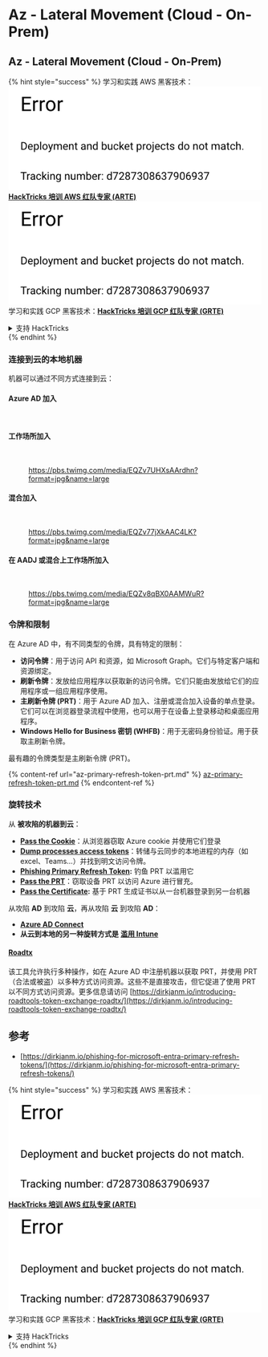 # Az - Lateral Movement (Cloud - On-Prem)

## Az - Lateral Movement (Cloud - On-Prem)

{% hint style="success" %}
学习和实践 AWS 黑客技术：<img src="../../../.gitbook/assets/image (1) (1).png" alt="" data-size="line">[**HackTricks 培训 AWS 红队专家 (ARTE)**](https://training.hacktricks.xyz/courses/arte)<img src="../../../.gitbook/assets/image (1) (1).png" alt="" data-size="line">\
学习和实践 GCP 黑客技术：<img src="../../../.gitbook/assets/image (2).png" alt="" data-size="line">[**HackTricks 培训 GCP 红队专家 (GRTE)**<img src="../../../.gitbook/assets/image (2).png" alt="" data-size="line">](https://training.hacktricks.xyz/courses/grte)

<details>

<summary>支持 HackTricks</summary>

* 查看 [**订阅计划**](https://github.com/sponsors/carlospolop)!
* **加入** 💬 [**Discord 群组**](https://discord.gg/hRep4RUj7f) 或 [**Telegram 群组**](https://t.me/peass) 或 **在** **Twitter** 🐦 [**@hacktricks\_live**](https://twitter.com/hacktricks\_live)** 上关注我们。**
* **通过向** [**HackTricks**](https://github.com/carlospolop/hacktricks) 和 [**HackTricks Cloud**](https://github.com/carlospolop/hacktricks-cloud) GitHub 仓库提交 PR 来分享黑客技巧。

</details>
{% endhint %}

### 连接到云的本地机器

机器可以通过不同方式连接到云：

#### Azure AD 加入

<figure><img src="../../../.gitbook/assets/image (259).png" alt=""><figcaption></figcaption></figure>

#### 工作场所加入

<figure><img src="../../../.gitbook/assets/image (222).png" alt=""><figcaption><p><a href="https://pbs.twimg.com/media/EQZv7UHXsAArdhn?format=jpg&#x26;name=large">https://pbs.twimg.com/media/EQZv7UHXsAArdhn?format=jpg&#x26;name=large</a></p></figcaption></figure>

#### 混合加入

<figure><img src="../../../.gitbook/assets/image (178).png" alt=""><figcaption><p><a href="https://pbs.twimg.com/media/EQZv77jXkAAC4LK?format=jpg&#x26;name=large">https://pbs.twimg.com/media/EQZv77jXkAAC4LK?format=jpg&#x26;name=large</a></p></figcaption></figure>

#### 在 AADJ 或混合上工作场所加入

<figure><img src="../../../.gitbook/assets/image (252).png" alt=""><figcaption><p><a href="https://pbs.twimg.com/media/EQZv8qBX0AAMWuR?format=jpg&#x26;name=large">https://pbs.twimg.com/media/EQZv8qBX0AAMWuR?format=jpg&#x26;name=large</a></p></figcaption></figure>

### 令牌和限制 <a href="#tokens-and-limitations" id="tokens-and-limitations"></a>

在 Azure AD 中，有不同类型的令牌，具有特定的限制：

* **访问令牌**：用于访问 API 和资源，如 Microsoft Graph。它们与特定客户端和资源绑定。
* **刷新令牌**：发放给应用程序以获取新的访问令牌。它们只能由发放给它们的应用程序或一组应用程序使用。
* **主刷新令牌 (PRT)**：用于 Azure AD 加入、注册或混合加入设备的单点登录。它们可以在浏览器登录流程中使用，也可以用于在设备上登录移动和桌面应用程序。
* **Windows Hello for Business 密钥 (WHFB)**：用于无密码身份验证。用于获取主刷新令牌。

最有趣的令牌类型是主刷新令牌 (PRT)。

{% content-ref url="az-primary-refresh-token-prt.md" %}
[az-primary-refresh-token-prt.md](az-primary-refresh-token-prt.md)
{% endcontent-ref %}

### 旋转技术

从 **被攻陷的机器到云**：

* [**Pass the Cookie**](az-pass-the-cookie.md)：从浏览器窃取 Azure cookie 并使用它们登录
* [**Dump processes access tokens**](az-processes-memory-access-token.md)：转储与云同步的本地进程的内存（如 excel、Teams...）并找到明文访问令牌。
* [**Phishing Primary Refresh Token**](az-phishing-primary-refresh-token-microsoft-entra.md)**:** 钓鱼 PRT 以滥用它
* [**Pass the PRT**](pass-the-prt.md)：窃取设备 PRT 以访问 Azure 进行冒充。
* [**Pass the Certificate**](az-pass-the-certificate.md)**:** 基于 PRT 生成证书以从一台机器登录到另一台机器

从攻陷 **AD** 到攻陷 **云**，再从攻陷 **云** 到攻陷 **AD**：

* [**Azure AD Connect**](azure-ad-connect-hybrid-identity/)
* **从云到本地的另一种旋转方式是** [**滥用 Intune**](../az-services/intune.md)

#### [Roadtx](https://github.com/dirkjanm/ROADtools)

该工具允许执行多种操作，如在 Azure AD 中注册机器以获取 PRT，并使用 PRT（合法或被盗）以多种方式访问资源。这些不是直接攻击，但它促进了使用 PRT 以不同方式访问资源。更多信息请访问 [https://dirkjanm.io/introducing-roadtools-token-exchange-roadtx/](https://dirkjanm.io/introducing-roadtools-token-exchange-roadtx/)

## 参考

* [https://dirkjanm.io/phishing-for-microsoft-entra-primary-refresh-tokens/](https://dirkjanm.io/phishing-for-microsoft-entra-primary-refresh-tokens/)

{% hint style="success" %}
学习和实践 AWS 黑客技术：<img src="../../../.gitbook/assets/image (1) (1).png" alt="" data-size="line">[**HackTricks 培训 AWS 红队专家 (ARTE)**](https://training.hacktricks.xyz/courses/arte)<img src="../../../.gitbook/assets/image (1) (1).png" alt="" data-size="line">\
学习和实践 GCP 黑客技术：<img src="../../../.gitbook/assets/image (2).png" alt="" data-size="line">[**HackTricks 培训 GCP 红队专家 (GRTE)**<img src="../../../.gitbook/assets/image (2).png" alt="" data-size="line">](https://training.hacktricks.xyz/courses/grte)

<details>

<summary>支持 HackTricks</summary>

* 查看 [**订阅计划**](https://github.com/sponsors/carlospolop)!
* **加入** 💬 [**Discord 群组**](https://discord.gg/hRep4RUj7f) 或 [**Telegram 群组**](https://t.me/peass) 或 **在** **Twitter** 🐦 [**@hacktricks\_live**](https://twitter.com/hacktricks\_live)** 上关注我们。**
* **通过向** [**HackTricks**](https://github.com/carlospolop/hacktricks) 和 [**HackTricks Cloud**](https://github.com/carlospolop/hacktricks-cloud) GitHub 仓库提交 PR 来分享黑客技巧。

</details>
{% endhint %}
